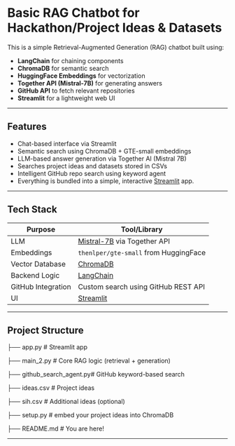 
# Basic RAG Chatbot for Hackathon/Project Ideas & Datasets

This is a simple Retrieval-Augmented Generation (RAG) chatbot built using:

- **LangChain** for chaining components
- **ChromaDB** for semantic search
- **HuggingFace Embeddings** for vectorization
- **Together API (Mistral-7B)** for generating answers
- **GitHub API** to fetch relevant repositories
- **Streamlit** for a lightweight web UI

---

##  Features

- Chat-based interface via Streamlit
- Semantic search using ChromaDB + GTE-small embeddings
- LLM-based answer generation via Together AI (Mistral 7B)
- Searches project ideas and datasets stored in CSVs
- Intelligent GitHub repo search using keyword agent
- Everything is bundled into a simple, interactive [Streamlit](https://streamlit.io/) app.

---


## Tech Stack

| Purpose             | Tool/Library                        |
|---------------------|-------------------------------------|
| LLM                 | [Mistral-7B](https://www.together.ai/) via Together API |
| Embeddings          | `thenlper/gte-small` from HuggingFace |
| Vector Database     | [ChromaDB](https://www.trychroma.com/) |
| Backend Logic       | [LangChain](https://www.langchain.com/) |
| GitHub Integration  | Custom search using GitHub REST API |
| UI                  | [Streamlit](https://streamlit.io/)  |

---

## Project Structure

├── app.py # Streamlit app

├── main_2.py # Core RAG logic (retrieval + generation)

├── github_search_agent.py# GitHub keyword-based search

├── ideas.csv # Project ideas

├── sih.csv # Additional ideas (optional)

├── setup.py # embed your project ideas into ChromaDB

├── README.md # You are here!

---
